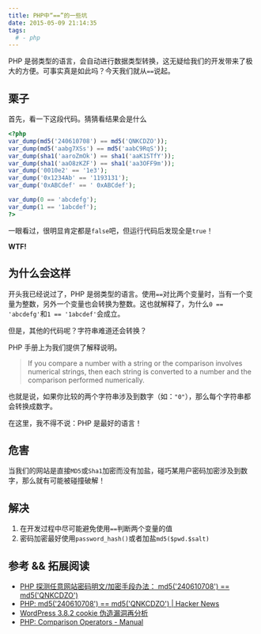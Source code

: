 ```yaml
---
title: PHP中“==”的一些坑
date: 2015-05-09 21:14:35
tags:
  # - php
---
```


PHP 是弱类型的语言，会自动进行数据类型转换，这无疑给我们的开发带来了极大的方便。可事实真是如此吗？今天我们就从`==`说起。<!--more-->

## 栗子

首先，看一下这段代码。猜猜看结果会是什么

```php
<?php
var_dump(md5('240610708') == md5('QNKCDZO'));
var_dump(md5('aabg7XSs') == md5('aabC9RqS'));
var_dump(sha1('aaroZmOk') == sha1('aaK1STfY'));
var_dump(sha1('aaO8zKZF') == sha1('aa3OFF9m'));
var_dump('0010e2' == '1e3');
var_dump('0x1234Ab' == '1193131');
var_dump('0xABCdef' == ' 0xABCdef');

var_dump(0 == 'abcdefg');
var_dump(1 == '1abcdef');
?>
```

一眼看过，很明显肯定都是`false`吧，但运行代码后发现全是`true`！

**WTF!**

## 为什么会这样

开头我已经说过了，PHP 是弱类型的语言。使用`==`对比两个变量时，当有一个变量为整数，另外一个变量也会转换为整数。这也就解释了，为什么`0 == 'abcdefg'`和`1 == '1abcdef'`会成立。

但是，其他的代码呢？字符串难道还会转换？

PHP 手册上为我们提供了解释说明。

> If you compare a number with a string or the comparison involves numerical strings, then each string is converted to a number and the comparison performed numerically.

也就是说，如果你比较的两个字符串涉及到数字（如：`"0"`），那么每个字符串都会转换成数字。

在这里，我不得不说：PHP 是最好的语言！

## 危害

当我们的网站是直接`MD5`或`Sha1`加密而没有加盐，碰巧某用户密码加密涉及到数字，那么就有可能被碰撞破解！

## 解决

1. 在开发过程中尽可能避免使用`==`判断两个变量的值
2. 密码加密最好使用`password_hash()`或者加盐`md5($pwd.$salt)`

## 参考 && 拓展阅读

- [PHP 探测任意网站密码明文/加密手段办法： md5('240610708') == md5('QNKCDZO')](https://www.v2ex.com/t/188364)
- [PHP: md5('240610708') == md5('QNKCDZO') | Hacker News](https://news.ycombinator.com/item?id=9484757)
- [WordPress 3.8.2 cookie 伪造漏洞再分析](http://drops.wooyun.org/papers/1409)
- [PHP: Comparison Operators - Manual](https://php.net/manual/en/language.operators.comparison.php)

